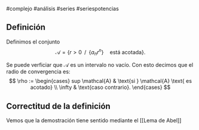 #complejo #análisis #series #seriespotencias 

## Definición

Definimos el conjunto 
$$
\mathcal{A} = \{ r>0 \, \, \,/ \, \, \, \{ a_{n} r^n \}\quad \text{está acotada} \}.
$$

Se puede verficiar que $\mathcal{A}$ es un intervalo no vacío. Con esto decimos que el radio de convergencia es:
$$
\rho := \begin{cases}
sup \mathcal{A}  & \text{si } \mathcal{A} \text{ es acotado} \\
\infty  & \text{caso contrario}.
\end{cases}
$$

## Correctitud de la definición

Vemos que la demostración tiene sentido mediante el [[Lema de Abel]]

